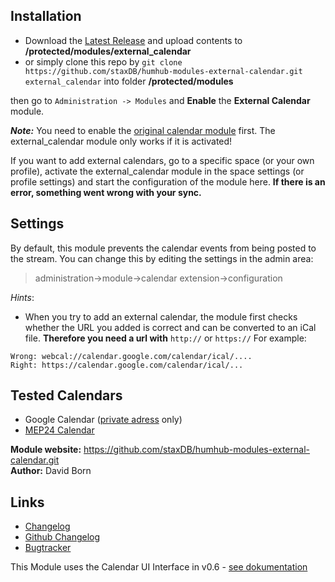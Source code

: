 ## Installation
- Download the [Latest Release](https://github.com/staxDB/humhub-modules-external-calendar/releases) and upload contents to **/protected/modules/external_calendar**
- or simply clone this repo by `git clone https://github.com/staxDB/humhub-modules-external-calendar.git external_calendar` into folder **/protected/modules**

then go to `Administration -> Modules` and **Enable** the **External Calendar** module.

**_Note:_** You need to enable the [original calendar module](https://github.com/humhub/humhub-modules-calendar) first. The external_calendar module only works if it is activated!

If you want to add external calendars, go to a specific space (or your own profile), activate the external_calendar module in the space settings (or profile settings) and start the configuration of the module here.
**If there is an error, something went wrong with your sync.**

## Settings
By default, this module prevents the calendar events from being posted to the stream. You can change this by editing the settings in the admin area:
> administration->module->calendar extension->configuration


*Hints*:
- When you try to add an external calendar, the module first checks whether the URL you added is correct and can be converted to an iCal file.
**Therefore you need a url with** `http://` or `https://`
For example:
```
Wrong: webcal://calendar.google.com/calendar/ical/....
Right: https://calendar.google.com/calendar/ical/...
```

## Tested Calendars
- Google Calendar ([private adress](https://support.google.com/calendar/answer/37648?hl=en) only)
- [MEP24 Calendar](https://www.mep24software.de/kalender-freigeben/)

__Module website:__ <https://github.com/staxDB/humhub-modules-external-calendar.git>    
__Author:__ David Born    

## Links
- [Changelog](https://github.com/staxDB/humhub-modules-external-calendar/blob/master/docs/CHANGELOG.md)
- [Github Changelog](https://github.com/staxDB/humhub-modules-external-calendar/commits/master)
- [Bugtracker](https://github.com/staxDB/humhub-modules-external-calendar/issues)

This Module uses the Calendar UI Interface in v0.6 - [see dokumentation](https://github.com/humhub/humhub-modules-calendar/blob/master/docs/interface.md)
